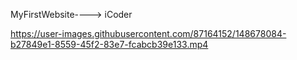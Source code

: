  MyFirstWebsite----> iCoder
 
https://user-images.githubusercontent.com/87164152/148678084-b27849e1-8559-45f2-83e7-fcabcb39e133.mp4



